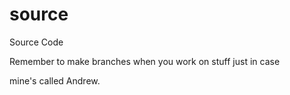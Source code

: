 # source
Source Code

Remember to make branches when you work on stuff just in case

mine's called Andrew.
